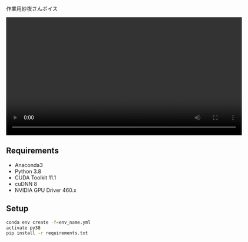 作業用紗夜さんボイス

<video width="640px" controls src="https://www.dropbox.com/s/6tdvy2iw6ksdtk0/sayo.mp4?dl=1"></video>

## Requirements

- Anaconda3
- Python 3.8
- CUDA Toolkit 11.1
- cuDNN 8
- NVIDIA GPU Driver 460.x

## Setup

```sh
conda env create -f=env_name.yml
activate py38
pip install -r requirements.txt
```
